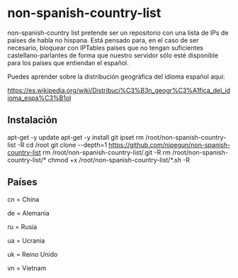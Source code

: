 # non-spanish-country-list

non-spanish-country list pretende ser un repositorio con una lista de IPs de países de habla no hispana. Está pensado para, en el caso de ser necesario, bloquear con IPTables países que no tengan suficientes castellano-parlantes de forma que nuestro servidor sólo esté disponible para los países que entiendan el español.

Puedes aprender sobre la distribución geográfica del idioma español aquí:

https://es.wikipedia.org/wiki/Distribuci%C3%B3n_geogr%C3%A1fica_del_idioma_espa%C3%B1ol

## Instalación

apt-get -y update
apt-get -y install git ipset
rm /root/non-spanish-country-list -R
cd /root
git clone --depth=1 https://github.com/nipegun/non-spanish-country-list
rm /root/non-spanish-country-list/.git -R
rm /root/non-spanish-country-list/*
chmod +x /root/non-spanish-country-list/*.sh -R

## Países
cn = China

de = Alemania

ru = Rusia

ua = Ucrania

uk = Reino Unido

vn = Vietnam

